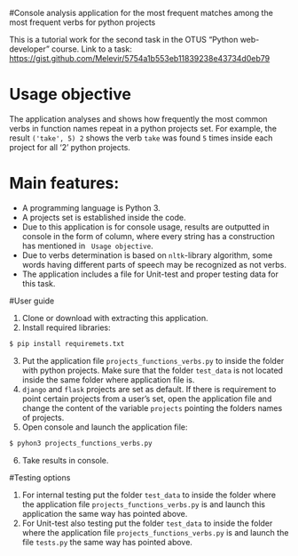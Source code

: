 #Console analysis application for the most frequent matches among the most frequent verbs for python projects

This is a tutorial work for the second task in the OTUS “Python web-developer” course.
Link to a task: https://gist.github.com/Melevir/5754a1b553eb11839238e43734d0eb79

# Usage objective

The application analyses and shows how frequently the most common verbs in function names repeat in a python projects set.
For example, the result `('take', 5) 2` shows the verb `take` was found `5` times inside each project for all ‘2’ python projects.

# Main features:

- A programming language is Python 3.
- A projects set is established inside the code.
- Due to this application is for console usage, results are outputted in console in the form of column, where every string has a construction has mentioned in ` Usage objective`.
- Due to verbs determination is based on `nltk`-library algorithm, some words having different parts of speech may be recognized as not verbs.
- The application includes a file for Unit-test and proper testing data for this task.

#User guide

1. Clone or download with extracting this application.
2. Install required libraries:
```bash
$ pip install requiremets.txt
```
3. Put the application file `projects_functions_verbs.py` to inside the folder with python projects. Make sure that the folder `test_data` is not located inside the same folder where application file is.
4. `django` and `flask` projects are set as default. If there is requirement to point certain projects from a user’s set, open the application file and change the content of the variable `projects` pointing the folders names of projects.
5. Open console and launch the application file:
```bash
$ pyhon3 projects_functions_verbs.py
```
6. Take results in console.

#Testing options

1. For internal testing put the folder `test_data` to inside the folder where the application file `projects_functions_verbs.py` is and launch this application the same way has pointed above.
2. For Unit-test also testing put the folder `test_data` to inside the folder where the application file `projects_functions_verbs.py` is and launch the file `tests.py` the same way has pointed above.